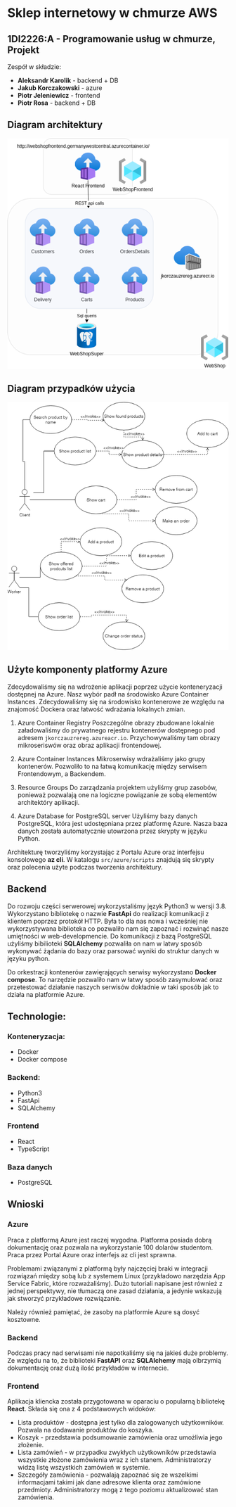 # Sklep internetowy w chmurze AWS
## 1DI2226:A - Programowanie usług w chmurze, Projekt

Zespół w składzie:
- **Aleksandr Karolik** - backend + DB
- **Jakub Korczakowski** - azure
- **Piotr Jeleniewicz** - frontend
- **Piotr Rosa** - backend + DB

## Diagram architektury
![Alt text](docs/AzureDiagram.png?raw=true "Diagram architektury")

## Diagram przypadków użycia
![Alt text](docs/UseCasesCloud.png?raw=true "Diagram przypadków użycia")

## Użyte komponenty platformy Azure

Zdecydowaliśmy się na wdrożenie aplikacji poprzez użycie konteneryzacji dostępnej na Azure. Nasz wybór padł na środowisko Azure Container Instances. Zdecydowaliśmy się na środowisko kontenerowe ze względu na znajomość Dockera oraz łatwość wdrażania lokalnych zmian.

1. Azure Container Registry
Poszczególne obrazy zbudowane lokalnie załadowaliśmy do prywatnego rejestru kontenerów dostępnego pod adresem `jkorczauzrereg.azureacr.io`. Przychowywaliśmy tam obrazy mikroseriswów oraz obraz aplikacji frontendowej.

2. Azure Container Instances
Mikroserwisy wdrażaliśmy jako grupy kontenerów. Pozwoliło to na łatwą komunikację między serwisem Frontendowym, a Backendem.

3. Resource Groups
Do zarządzania projektem użyliśmy grup zasobów, ponieważ pozwalają one na logiczne powiązanie ze sobą elementów architektóry aplikacji.

4. Azure Database for PostgreSQL server
Użyliśmy bazy danych PostgreSQL, która jest udostępniana przez platformę Azure. Nasza baza danych została automatycznie utowrzona przez skrypty w języku Python.

Architekturę tworzyliśmy korzystając z Portalu Azure oraz interfejsu konsolowego **az cli**. W katalogu `src/azure/scripts` znajdują się skrypty oraz polecenia użyte podczas tworzenia architektury.

## Backend
Do rozwoju części serwerowej wykorzystaliśmy język Python3 w wersji 3.8. Wykorzystano bibliotekę o nazwie **FastApi** do realizacji komunikacji z klientem poprzez protokół HTTP. Była to dla nas nowa i wcześniej nie wykorzystywana biblioteka co pozwaliło nam się zapoznać i rozwinąć nasze umiętności w web-developmencie. Do komunikacji z bazą PostgreSQL użyliśmy bibilioteki **SQLAlchemy** pozwaliła on nam w latwy sposób wykonywać żądania do bazy oraz parsować wyniki do struktur danych w języku python. 

Do orkestracji kontenerów zawięrających serwisy wykorzystano **Docker compose**. To narzędzie  pozwaliło nam w łatwy sposób zasymulować oraz przetestować działanie naszych serwisów  dokładnie w taki sposób jak to działa na platformie Azure. 

## Technologie:

### Konteneryzacja:
- Docker
- Docker compose

### Backend:
- Python3
- FastApi
- SQLAlchemy

### Frontend
- React
- TypeScript

### Baza danych
- PostgreSQL

## Wnioski
### Azure
Praca z platformą Azure jest raczej wygodna. Platforma posiada dobrą dokumentację oraz pozwala na wykorzystanie 100 dolarów studentom. Praca przez Portal Azure oraz interfejs az cli jest sprawna.

Problemami związanymi z platformą były najczęciej braki w integracji rozwiązań między sobą lub z systemem Linux (przykładowo narzędzia App Service Fabric, które rozważaliśmy). Dużo tutoriali napisane jest również z jednej perspektywy, nie tłumaczą one zasad działania, a jedynie wskazują jak stworzyć przykładowe rozwiązanie.

Należy również pamiętać, że zasoby na platformie Azure są dosyć kosztowne.

### Backend 
Podczas pracy nad serwisami nie napotkaliśmy się na jakieś duże problemy. Ze względu na to, że biblioteki **FastAPI** oraz **SQLAlchemy** mają olbrzymią dokumentację oraz dużą ilość przykładów w internecie.

### Frontend 
Aplikacja kliencka została przygotowana w oparaciu o popularną bibliotekę **React**. Składa się ona z 4 podstawowych widoków:
- Lista produktów - dostępna jest tylko dla zalogowanych użytkowników. Pozwala na dodawanie produktów do koszyka.
- Koszyk - przedstawia podsumowanie zamówienia oraz umożliwia jego złożenie.
- Lista zamówień - w przypadku zwykłych użytkowników przedstawia wszystkie złożone zamówienia wraz z ich stanem. Administratorzy widzą listę wszystkich zamówień w systemie.
- Szczegóły zamówienia - pozwalają zapoznać się ze wszelkimi informacjami takimi jak dane adresowe klienta oraz zamówione przedmioty. Administratorzy mogą z tego poziomu aktualizować stan zamówienia.
